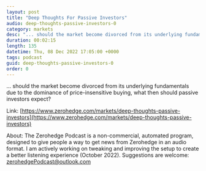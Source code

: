 ```yaml
---
layout: post
title: "Deep Thoughts For Passive Investors"
audio: deep-thoughts-passive-investors-0
category: markets
desc: "... should the market become divorced from its underlying fundamentals due to the dominance of price-insensitive buying, what then should passive investors expect?"
duration: 00:02:15
length: 135
datetime: Thu, 08 Dec 2022 17:05:00 +0000
tags: podcast
guid: deep-thoughts-passive-investors-0
order: 0
---
```

... should the market become divorced from its underlying fundamentals due to the dominance of price-insensitive buying, what then should passive investors expect?

Link: [https://www.zerohedge.com/markets/deep-thoughts-passive-investors](https://www.zerohedge.com/markets/deep-thoughts-passive-investors)

About: The Zerohedge Podcast is a non-commercial, automated program, designed to give people a way to get news from Zerohedge in an audio format.  I am actively working on tweaking and improving the setup to create a better listening experience (October 2022).  Suggestions are welcome: [zerohedgePodcast@outlook.com](mailto:zerohedgePodcast@outlook.com)